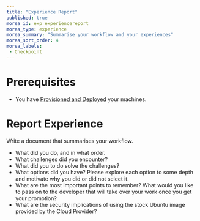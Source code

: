 ```yaml
---
title: "Experience Report"
published: true
morea_id: exp_experiencereport
morea_type: experience
morea_summary: "Summarise your workflow and your experiences"
morea_sort_order: 4
morea_labels:
 - Checkpoint
---
```

# Prerequisites
- You have [Provisioned and Deployed]({{site.url}}/morea/DeployCloud/exp_provisioning_cloud.html) your machines.

# Report Experience
Write a document that summarises your workflow.

- What did you do, and in what order.
- What challenges did you encounter?
- What did you to do solve the challenges?
- What options did you have? Please explore each option to some depth and motivate why you did or did not select it.
- What are the most important points to remember? What would you like to pass on to the developer that will take over your work once you get your promotion?
- What are the security implications of using the stock Ubuntu image provided by the Cloud Provider?